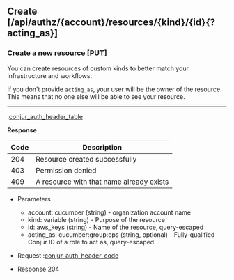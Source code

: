 ## Create [/api/authz/{account}/resources/{kind}/{id}{?acting_as}]

### Create a new resource [PUT]

You can create resources of custom kinds to better match your infrastructure and workflows.

If you don't provide `acting_as`, your user will be the owner of the resource.
This means that no one else will be able to see your resource.

---

:[conjur_auth_header_table](partials/conjur_auth_header_table.md)

**Response**

|Code|Description|
|----|-----------|
|204|Resource created successfully|
|403|Permission denied|
|409|A resource with that name already exists|

+ Parameters
    + account: cucumber (string) - organization account name
    + kind: variable (string) - Purpose of the resource
    + id: aws_keys (string) - Name of the resource, query-escaped
    + acting_as: cucumber:group:ops (string, optional) - Fully-qualified Conjur ID of a role to act as, query-escaped

+ Request
    :[conjur_auth_header_code](partials/conjur_auth_header_code.md)

+ Response 204
